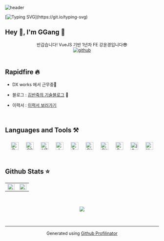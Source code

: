 
![header](https://capsule-render.vercel.app/api?type=Rect&color=gradient&text=%20HAPPY_GGANG%20&height=300&fontSize=90&textBg=false)

[![Typing SVG](https://readme-typing-svg.herokuapp.com/?width=1200&center=true&color=24b220&lines=🐹happy+GGangs+github🐹;)](https://git.io/typing-svg)

## Hey 👋, I'm GGang 👻  
  
<div align="center">반갑습니다! VueJS 기반 1년차 FE 강윤경입니다😎</div>  
  

<div align="center">
<a href="https://github.com/happyGGang" target="_blank">
<img src=https://img.shields.io/badge/github-%2324292e.svg?&style=for-the-badge&logo=github&logoColor=white alt=github style="margin-bottom: 5px;" />
</a>  
</div>  
  

<br/>  


## Rapidfire 🔥


- DX works 에서 근무중🔭  
  

- 블로그 :  [김반죽의 기술블로그](https://velog.io/@kimbanjuk) 🌱  
  

- 이력서 : [이력서 보러가기](https://www.notion.so/VueJS-5ec12e5c589c4490920bfe078aa06e35)  






</td></tr></table>  

<br/>  


## Languages and Tools ⚒
<div align="center">  
<a href="https://getbootstrap.com/docs/3.4/javascript/" target="_blank"><img style="margin: 10px" src="https://profilinator.rishav.dev/skills-assets/bootstrap-plain.svg" alt="Bootstrap" height="25" /></a>  
<a href="https://www.w3schools.com/css/" target="_blank"><img style="margin: 10px" src="https://profilinator.rishav.dev/skills-assets/css3-original-wordmark.svg" alt="CSS3" height="25" /></a>  
<a href="https://en.wikipedia.org/wiki/HTML5" target="_blank"><img style="margin: 10px" src="https://profilinator.rishav.dev/skills-assets/html5-original-wordmark.svg" alt="HTML5" height="25" /></a>  
<a href="https://www.javascript.com/" target="_blank"><img style="margin: 10px" src="https://profilinator.rishav.dev/skills-assets/javascript-original.svg" alt="JavaScript" height="25" /></a>  
<a href="https://www.typescriptlang.org/" target="_blank"><img style="margin: 10px" src="https://profilinator.rishav.dev/skills-assets/typescript-original.svg" alt="TypeScript" height="25" /></a>  
<a href="https://github.com/" target="_blank"><img style="margin: 10px" src="https://profilinator.rishav.dev/skills-assets/git-scm-icon.svg" alt="Git" height="25" /></a>  
<a href="https://about.gitlab.com/" target="_blank"><img style="margin: 10px" src="https://profilinator.rishav.dev/skills-assets/gitlab.svg" alt="GitLab" height="25" /></a>  
<a href="https://sass-lang.com/" target="_blank"><img style="margin: 10px" src="https://profilinator.rishav.dev/skills-assets/sass-original.svg" alt="Sass" height="25" /></a>  
<a href="https://jquery.com/" target="_blank"><img style="margin: 10px" src="https://profilinator.rishav.dev/skills-assets/jquery.png" alt="jQuery" height="25" /></a>  
<a href="https://vuejs.org/" target="_blank"><img style="margin: 10px" src="https://profilinator.rishav.dev/skills-assets/vuejs-original-wordmark.svg" alt="Vue.js" height="25" /></a>  
</div>  

<br/>  


## Github Stats ⭐️
<table><tr><td valign="top" width="50%">

<img src="https://github-readme-stats.vercel.app/api?username=happyGGang&show_icons=true&count_private=true&hide_border=true" align="left" style="width: 100%" />

</td><td valign="top" width="50%">

<img src="https://github-readme-stats.vercel.app/api/top-langs/?username=happyGGang&hide_border=true&layout=compact" align="left" style="width: 100%" />

</td></tr></table>  

<br/>  

  

<br/>  

<div align="center">
<img src="https://komarev.com/ghpvc/?username=happyGGang&&style=flat-square" align="center" />
</div>  
  

<br/>  


<br />

----
<div align="center">Generated using <a href="https://profilinator.rishav.dev/" target="_blank">Github Profilinator</a></div>
